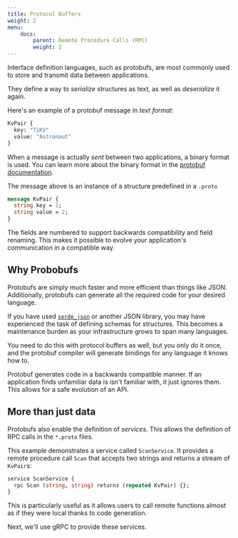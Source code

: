 ```yaml
---
title: Protocol Buffers
weight: 2
menu:
    docs:
        parent: Remote Procedure Calls (RPC)
        weight: 2
---
```

Interface definition languages, such as protobufs, are most commonly used to
store and transmit data between applications.

They define a way to *serialize* structures as text, as well as *deserialize*
it again.

Here's an example of a protobuf message in *text format*:

```protobuf
KvPair {
  key: "TiKV"
  value: "Astronaut"
}
```

When a message is actually *sent* between two applications, a binary format is
used. You can learn more about the binary format in the [protobuf documentation](https://developers.google.com/protocol-buffers/docs/encoding).

The message above is an instance of a structure predefined in a `.proto`

```protobuf
message KvPair {
  string key = 1;
  string value = 2;
}
```

The fields are numbered to support backwards compatibility and field renaming.
This makes it possible to evolve your application's communication in a
compatible way.

## Why Probobufs

Protobufs are simply much faster and more efficient than things like JSON.
Additionally, protobufs can generate all the required code for your desired
language.

If you have used [`serde_json`](https://docs.serde.rs/serde_json/) or another
JSON library, you may have experienced the task of defining schemas for
structures. This becomes a maintenance burden as your infrastructure grows to
span many languages.

You need to do this with protocol buffers as well, but you only do it once, and
the protobuf compiler will generate bindings for any language it knows how to.

Protobuf generates code in a backwards compatible manner. If an application
finds unfamiliar data is isn't familiar with, it just ignores them. This allows
for a safe evolution of an API.

## More than just data

Protobufs also enable the definition of *services*. This allows the
definition of RPC calls in the `*.proto` files.

This example demonstrates a service called `ScanService`. It provides a remote
procedure call `Scan` that accepts two strings and returns a stream of `KvPair`s:

```protobuf
service ScanService {
  rpc Scan (string, string) returns (repeated KvPair) {};
}
```

This is particularly useful as it allows users to call remote functions almost
as if they were local thanks to code generation.

Next, we'll use gRPC to provide these services.